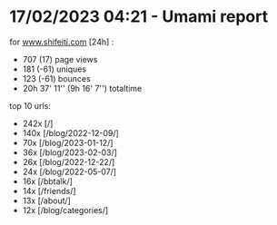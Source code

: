 # 17/02/2023 04:21 - Umami report
for www.shifeiti.com [24h] :

 - 707 (17) page views
 - 181 (-61) uniques
 - 123 (-61) bounces
 - 20h 37' 11'' (9h 16' 7'') totaltime


top 10 urls:
 - 242x [/]
 - 140x [/blog/2022-12-09/]
 - 70x [/blog/2023-01-12/]
 - 36x [/blog/2023-02-03/]
 - 26x [/blog/2022-12-22/]
 - 24x [/blog/2022-05-07/]
 - 16x [/bbtalk/]
 - 14x [/friends/]
 - 13x [/about/]
 - 12x [/blog/categories/]


